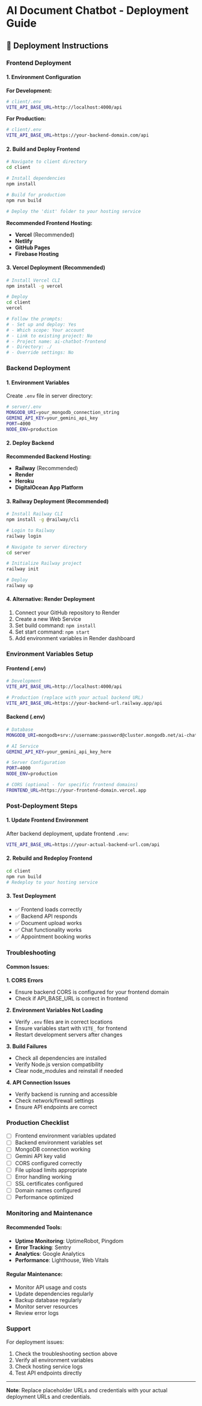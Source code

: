 # AI Document Chatbot - Deployment Guide

## 🚀 Deployment Instructions

### Frontend Deployment

#### 1. Environment Configuration

**For Development:**
```bash
# client/.env
VITE_API_BASE_URL=http://localhost:4000/api
```

**For Production:**
```bash
# client/.env
VITE_API_BASE_URL=https://your-backend-domain.com/api
```

#### 2. Build and Deploy Frontend

```bash
# Navigate to client directory
cd client

# Install dependencies
npm install

# Build for production
npm run build

# Deploy the 'dist' folder to your hosting service
```

**Recommended Frontend Hosting:**
- **Vercel** (Recommended)
- **Netlify**
- **GitHub Pages**
- **Firebase Hosting**

#### 3. Vercel Deployment (Recommended)

```bash
# Install Vercel CLI
npm install -g vercel

# Deploy
cd client
vercel

# Follow the prompts:
# - Set up and deploy: Yes
# - Which scope: Your account
# - Link to existing project: No
# - Project name: ai-chatbot-frontend
# - Directory: ./
# - Override settings: No
```

### Backend Deployment

#### 1. Environment Variables

Create `.env` file in server directory:
```bash
# server/.env
MONGODB_URI=your_mongodb_connection_string
GEMINI_API_KEY=your_gemini_api_key
PORT=4000
NODE_ENV=production
```

#### 2. Deploy Backend

**Recommended Backend Hosting:**
- **Railway** (Recommended)
- **Render**
- **Heroku**
- **DigitalOcean App Platform**

#### 3. Railway Deployment (Recommended)

```bash
# Install Railway CLI
npm install -g @railway/cli

# Login to Railway
railway login

# Navigate to server directory
cd server

# Initialize Railway project
railway init

# Deploy
railway up
```

#### 4. Alternative: Render Deployment

1. Connect your GitHub repository to Render
2. Create a new Web Service
3. Set build command: `npm install`
4. Set start command: `npm start`
5. Add environment variables in Render dashboard

### Environment Variables Setup

#### Frontend (.env)
```bash
# Development
VITE_API_BASE_URL=http://localhost:4000/api

# Production (replace with your actual backend URL)
VITE_API_BASE_URL=https://your-backend-url.railway.app/api
```

#### Backend (.env)
```bash
# Database
MONGODB_URI=mongodb+srv://username:password@cluster.mongodb.net/ai-chatbot

# AI Service
GEMINI_API_KEY=your_gemini_api_key_here

# Server Configuration
PORT=4000
NODE_ENV=production

# CORS (optional - for specific frontend domains)
FRONTEND_URL=https://your-frontend-domain.vercel.app
```

### Post-Deployment Steps

#### 1. Update Frontend Environment
After backend deployment, update frontend `.env`:
```bash
VITE_API_BASE_URL=https://your-actual-backend-url.com/api
```

#### 2. Rebuild and Redeploy Frontend
```bash
cd client
npm run build
# Redeploy to your hosting service
```

#### 3. Test Deployment
- ✅ Frontend loads correctly
- ✅ Backend API responds
- ✅ Document upload works
- ✅ Chat functionality works
- ✅ Appointment booking works

### Troubleshooting

#### Common Issues:

**1. CORS Errors**
- Ensure backend CORS is configured for your frontend domain
- Check if API_BASE_URL is correct in frontend

**2. Environment Variables Not Loading**
- Verify `.env` files are in correct locations
- Ensure variables start with `VITE_` for frontend
- Restart development servers after changes

**3. Build Failures**
- Check all dependencies are installed
- Verify Node.js version compatibility
- Clear node_modules and reinstall if needed

**4. API Connection Issues**
- Verify backend is running and accessible
- Check network/firewall settings
- Ensure API endpoints are correct

### Production Checklist

- [ ] Frontend environment variables updated
- [ ] Backend environment variables set
- [ ] MongoDB connection working
- [ ] Gemini API key valid
- [ ] CORS configured correctly
- [ ] File upload limits appropriate
- [ ] Error handling working
- [ ] SSL certificates configured
- [ ] Domain names configured
- [ ] Performance optimized

### Monitoring and Maintenance

#### Recommended Tools:
- **Uptime Monitoring**: UptimeRobot, Pingdom
- **Error Tracking**: Sentry
- **Analytics**: Google Analytics
- **Performance**: Lighthouse, Web Vitals

#### Regular Maintenance:
- Monitor API usage and costs
- Update dependencies regularly
- Backup database regularly
- Monitor server resources
- Review error logs

### Support

For deployment issues:
1. Check the troubleshooting section above
2. Verify all environment variables
3. Check hosting service logs
4. Test API endpoints directly

---

**Note**: Replace placeholder URLs and credentials with your actual deployment URLs and credentials.
